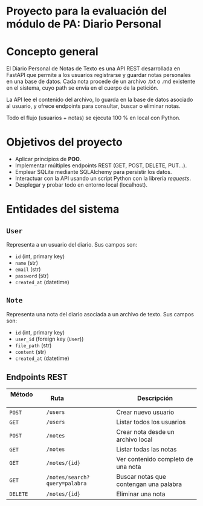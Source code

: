 # Proyecto para la evaluación del módulo de PA: Diario Personal
# Concepto general

El Diario Personal de Notas de Texto es una API REST desarrollada en FastAPI que permite a los usuarios registrarse y guardar notas personales en una base de datos.
Cada nota procede de un archivo .txt o .md existente en el sistema, cuyo path se envía en el cuerpo de la petición.

La API lee el contenido del archivo, lo guarda en la base de datos asociado al usuario, y ofrece endpoints para consultar, buscar o eliminar notas.

Todo el flujo (usuarios + notas) se ejecuta 100 % en local con Python.

# Objetivos del proyecto

- Aplicar principios de **POO**.
- Implementar múltiples endpoints REST (GET, POST, DELETE, PUT...).
- Emplear SQLite mediante SQLAlchemy para persistir los datos.
- Interactuar con la API usando un script Python con la librería _requests_.
- Desplegar y probar todo en entorno local (localhost).

# Entidades del sistema

## `User`

Representa a un usuario del diario. Sus campos son:

- `id` (int, primary key)
- `name` (str)
- `email` (str) 
- `password` (str)
- `created_at` (datetime)

## `Note`

Representa una nota del diario asociada a un archivo de texto. Sus campos son:

- `id` (int, primary key)
- `user_id` (foreign key (`User`))
- `file_path` (str)
- `content` (str)
- `created_at` (datetime)

## Endpoints REST

| Método           | Ruta                           | Descripción                            |
| ---------------- | -------------------------------| -------------------------------------- |
| `POST`           | `/users`                       | Crear nuevo usuario                    |
| `GET`            | `/users`                       | Listar todos los usuarios              |
| `POST`           | `/notes`                       | Crear nota desde un archivo local      |
| `GET`            | `/notes`                       | Listar todas las notas                 |
| `GET`            | `/notes/{id}`                  | Ver contenido completo de una nota     |
| `GET`            | `/notes/search?query=palabra`  | Buscar notas que contengan una palabra |
| `DELETE`         | `/notes/{id}`                  | Eliminar una nota                      |

